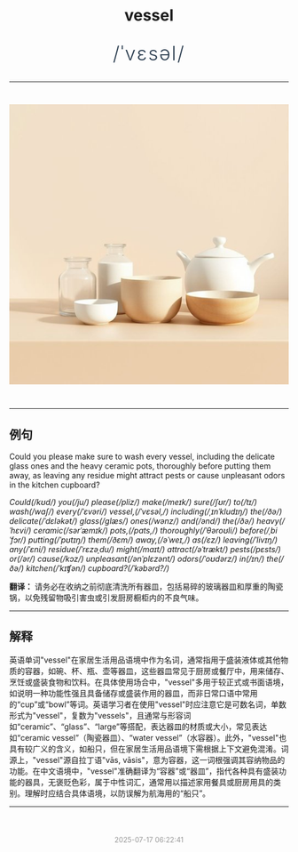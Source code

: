 <div align="center">

# vessel

<div style="margin: 30px 0;">
<h1 style="font-size: 2.5em; font-weight: 300; letter-spacing: 2px; margin: 0; color: #2c3e50;">
/ˈvɛsəl/
</h1>
</div>

</div>

---

<div align="center" style="margin: 40px 0;">

![vessel](images/vessel.png)

</div>

---

## 例句

Could you please make sure to wash every vessel, including the delicate glass ones and the heavy ceramic pots, thoroughly before putting them away, as leaving any residue might attract pests or cause unpleasant odors in the kitchen cupboard?

*Could(/kʊd/) you(/ju/) please(/pliz/) make(/meɪk/) sure(/ʃʊr/) to(/tɪ/) wash(/wɑʃ/) every(/ˈɛvəri/) vessel,(/ˈvɛsəl,/) including(/ˌɪnˈkludɪŋ/) the(/ðə/) delicate(/ˈdɛləkət/) glass(/glæs/) ones(/wənz/) and(/ənd/) the(/ðə/) heavy(/ˈhɛvi/) ceramic(/sərˈæmɪk/) pots,(/pɑts,/) thoroughly(/ˈθəroʊli/) before(/ˌbiˈfɔr/) putting(/ˈpʊtɪŋ/) them(/ðɛm/) away,(/əˈweɪ,/) as(/ɛz/) leaving(/ˈlivɪŋ/) any(/ˈɛni/) residue(/ˈrɛzəˌdu/) might(/maɪt/) attract(/əˈtrækt/) pests(/pɛsts/) or(/ər/) cause(/kɔz/) unpleasant(/ənˈplɛzənt/) odors(/ˈoʊdərz/) in(/ɪn/) the(/ðə/) kitchen(/ˈkɪʧən/) cupboard?(/ˈkəbərd?/)*

**翻译：** 请务必在收纳之前彻底清洗所有器皿，包括易碎的玻璃器皿和厚重的陶瓷锅，以免残留物吸引害虫或引发厨房橱柜内的不良气味。

---

## 解释

英语单词"vessel"在家居生活用品语境中作为名词，通常指用于盛装液体或其他物质的容器，如碗、杯、瓶、壶等器皿，这些器皿常见于厨房或餐厅中，用来储存、烹饪或盛装食物和饮料。在具体使用场合中，"vessel"多用于较正式或书面语境，如说明一种功能性强且具备储存或盛装作用的器皿，而非日常口语中常用的“cup”或“bowl”等词。英语学习者在使用"vessel"时应注意它是可数名词，单数形式为"vessel"，复数为"vessels"，且通常与形容词如“ceramic”、“glass”、“large”等搭配，表达器皿的材质或大小，常见表达如“ceramic vessel”（陶瓷器皿）、“water vessel”（水容器）。此外，"vessel"也具有较广义的含义，如船只，但在家居生活用品语境下需根据上下文避免混淆。词源上，"vessel"源自拉丁语"vās, vāsis"，意为容器，这一词根强调其容纳物品的功能。在中文语境中，"vessel"准确翻译为“容器”或“器皿”，指代各种具有盛装功能的器具，无褒贬色彩，属于中性词汇，通常用以描述家用餐具或厨房用具的类别。理解时应结合具体语境，以防误解为航海用的“船只”。


---

<div align="center" style="margin-top: 50px;">
<small style="color: #999; font-size: 0.9em;">2025-07-17 06:22:41</small>
</div>
